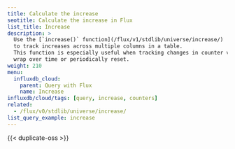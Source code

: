 ```yaml
---
title: Calculate the increase
seotitle: Calculate the increase in Flux
list_title: Increase
description: >
  Use the [`increase()` function](/flux/v1/stdlib/universe/increase/)
  to track increases across multiple columns in a table.
  This function is especially useful when tracking changes in counter values that
  wrap over time or periodically reset.
weight: 210
menu:
  influxdb_cloud:
    parent: Query with Flux
    name: Increase
influxdb/cloud/tags: [query, increase, counters]
related:
  - /flux/v0/stdlib/universe/increase/
list_query_example: increase
---
```


{{< duplicate-oss >}}